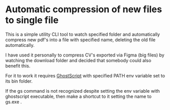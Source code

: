 # Automatic compression of new files to single file
This is a simple utility CLI tool to watch specified folder and automatically compress new pdf's into a file with specified name, deleting the old file automatically.

I have used it personally to compress CV's exported via Figma (big files) by watching the download folder and decided that somebody could also benefit this.

For it to work it requires [GhostScript](https://ghostscript.com/) with specified PATH env variable set to its bin folder.

If the gs command is not recognized despite setting the env variable with ghostscript executable, then make a shortcut to it setting the name to gs.exe .